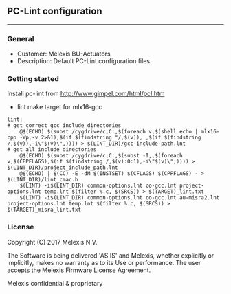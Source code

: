 ## PC-Lint configuration
--------------
### General
* Customer: Melexis BU-Actuators
* Description: Default PC-Lint configuration files.

### Getting started
Install pc-lint from http://www.gimpel.com/html/pcl.htm

* lint make target for mlx16-gcc
```
lint:
# get correct gcc include directories
	@$(ECHO) $(subst /cygdrive/c,C:,$(foreach v,$(shell echo | mlx16-cpp -Wp,-v 2>&1),$(if $(findstring "/,$(v)), ,$(if $(findstring /,$(v)),-i\"$(v)\",)))) > $(LINT_DIR)/gcc-include-path.lnt
# get all include directories
	@$(ECHO) $(subst /cygdrive/c,C:,$(subst -I,,$(foreach v,$(CPPFLAGS),$(if $(findstring /,$(v):0:1),-i\"$(v)\",)))) > $(LINT_DIR)/project_include_path.lnt
	@$(ECHO) | $(CC) -E -dM $(INSTSET) $(CFLAGS) $(CPPFLAGS) - > $(LINT_DIR)/lint_cmac.h
	$(LINT) -i$(LINT_DIR) common-options.lnt co-gcc.lnt project-options.lnt temp.lnt $(filter %.c, $(SRCS)) > $(TARGET)_lint.txt
	$(LINT) -i$(LINT_DIR) common-options.lnt co-gcc.lnt au-misra2.lnt project-options.lnt temp.lnt $(filter %.c, $(SRCS)) > $(TARGET)_misra_lint.txt
```

### License
Copyright (C) 2017 Melexis N.V.

The Software is being delivered 'AS IS' and Melexis, whether explicitly or implicitly, makes no warranty as to its Use or performance.
The user accepts the Melexis Firmware License Agreement.

Melexis confidential & proprietary
